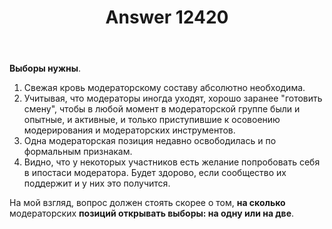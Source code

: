 ﻿---
title: "Answer 12420"
se.owner.user_id: 337980
se.owner.display_name: "Anton Menshov"
se.owner.link: "https://ru.meta.stackoverflow.com/users/337980/anton-menshov"
se.answer_id: 12420
se.question_id: 12418
se.post_type: answer
se.is_accepted: False
---
<p><strong>Выборы нужны</strong>.</p>
<ol>
<li>Свежая кровь модераторскому составу абсолютно необходима.</li>
<li>Учитывая, что модераторы иногда уходят, хорошо заранее &quot;готовить смену&quot;, чтобы в любой момент в модераторской группе были и опытные, и активные, и только приступившие к осовоению модерирования и модераторских инструментов.</li>
<li>Одна модераторская позиция недавно освободилась и по формальным признакам.</li>
<li>Видно, что у некоторых участников есть желание попробовать себя в ипостаси модератора. Будет здорово, если сообщество их поддержит и у них это получится.</li>
</ol>
<p>На мой взгляд, вопрос должен стоять скорее о том, <strong>на сколько</strong> модераторских <strong>позиций открывать выборы: на одну или на две</strong>.</p>

